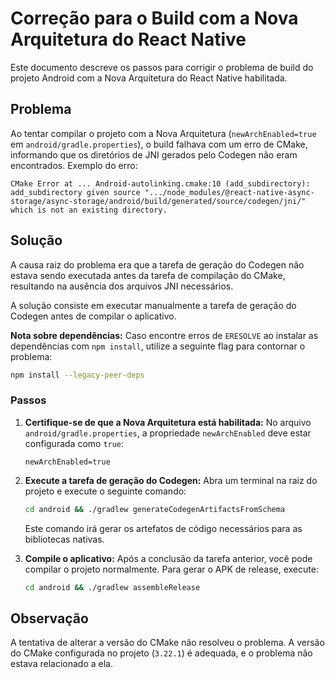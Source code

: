 # Correção para o Build com a Nova Arquitetura do React Native

Este documento descreve os passos para corrigir o problema de build do projeto Android com a Nova Arquitetura do React Native habilitada.

## Problema

Ao tentar compilar o projeto com a Nova Arquitetura (`newArchEnabled=true` em `android/gradle.properties`), o build falhava com um erro de CMake, informando que os diretórios de JNI gerados pelo Codegen não eram encontrados. Exemplo do erro:

```
CMake Error at ... Android-autolinking.cmake:10 (add_subdirectory):
add_subdirectory given source ".../node_modules/@react-native-async-storage/async-storage/android/build/generated/source/codegen/jni/" which is not an existing directory.
```

## Solução

A causa raiz do problema era que a tarefa de geração do Codegen não estava sendo executada antes da tarefa de compilação do CMake, resultando na ausência dos arquivos JNI necessários.

A solução consiste em executar manualmente a tarefa de geração do Codegen antes de compilar o aplicativo.

**Nota sobre dependências:** Caso encontre erros de `ERESOLVE` ao instalar as dependências com `npm install`, utilize a seguinte flag para contornar o problema:
```bash
npm install --legacy-peer-deps
```

### Passos

1.  **Certifique-se de que a Nova Arquitetura está habilitada:**
    No arquivo `android/gradle.properties`, a propriedade `newArchEnabled` deve estar configurada como `true`:
    ```properties
    newArchEnabled=true
    ```

2.  **Execute a tarefa de geração do Codegen:**
    Abra um terminal na raiz do projeto e execute o seguinte comando:
    ```bash
    cd android && ./gradlew generateCodegenArtifactsFromSchema
    ```
    Este comando irá gerar os artefatos de código necessários para as bibliotecas nativas.

3.  **Compile o aplicativo:**
    Após a conclusão da tarefa anterior, você pode compilar o projeto normalmente. Para gerar o APK de release, execute:
    ```bash
    cd android && ./gradlew assembleRelease
    ```

## Observação

A tentativa de alterar a versão do CMake não resolveu o problema. A versão do CMake configurada no projeto (`3.22.1`) é adequada, e o problema não estava relacionado a ela.
